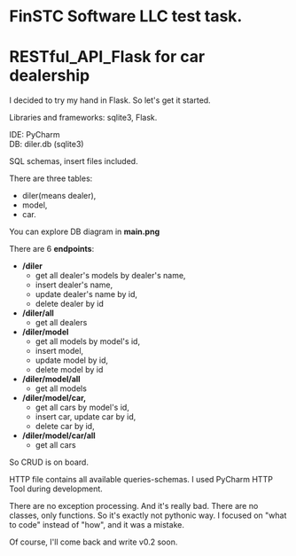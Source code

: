 # FinSTC Software LLC test task.
# RESTful_API_Flask for car dealership 
I decided to try my hand in Flask. So let's get it started.

Libraries and frameworks: sqlite3, Flask.

IDE: PyCharm  
DB: diler.db (sqlite3)  

SQL schemas, insert files included.

There are three tables:
* diler(means dealer), 
* model, 
* car.

You can explore DB diagram in **main.png**  

There are 6 **endpoints**: 
* **/diler**
  *  get all dealer's models by dealer's name, 
  *  insert dealer's name, 
  *  update dealer's name by id, 
  *  delete dealer by id
* **/diler/all**
  *  get all dealers
* **/diler/model**
  *  get all models by model's id, 
  *  insert model,
  *  update model by id, 
  *  delete model by id
* **/diler/model/all**
  *  get all models
* **/diler/model/car,** 
  *  get all cars by model's id, 
  *  insert car, update car by id, 
  *  delete car by id,
* **/diler/model/car/all**
  *  get all cars
  
So CRUD is on board.  

HTTP file contains all available queries-schemas. I used PyCharm HTTP Tool during development.

There are no exception processing. And it's really bad. There are no classes, only functions. 
So it's exactly not pythonic way. I focused on "what to code" instead of "how", and it was a mistake. 


Of course, I'll come back and write v0.2 soon.